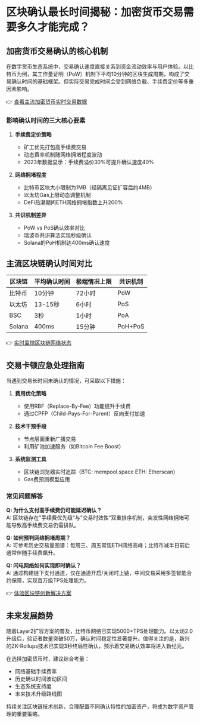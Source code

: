 # 区块确认最长时间揭秘：加密货币交易需要多久才能完成？

## 加密货币交易确认的核心机制
在数字货币生态系统中，交易确认速度直接关系到资金流动效率与用户体验。以比特币为例，其工作量证明（PoW）机制下平均10分钟的区块生成周期，构成了交易确认时间的基础框架。但实际交易完成时间会受到网络负载、手续费定价等多重因素影响。

👉 [查看主流加密货币实时交易数据](https://bit.ly/okx_welcome)

### 影响确认时间的三大核心要素
1. **手续费定价策略**
   - 矿工优先打包高手续费交易
   - 动态费率机制随网络拥堵程度波动
   - 2023年数据显示：手续费溢价30%可提升确认速度40%

2. **网络拥堵程度**
   - 比特币区块大小限制为1MB（经隔离见证扩容后约4MB）
   - 以太坊Gas上限动态调整机制
   - DeFi热潮期间ETH网络拥堵指数上升200%

3. **共识机制差异**
   - PoW vs PoS确认效率对比
   - 瑞波币共识算法实现秒级确认
   - Solana的PoH机制达400ms确认速度

## 主流区块链确认时间对比

| 区块链       | 平均确认时间 | 极端情况上限 | 共识机制 |
|--------------|--------------|--------------|----------|
| 比特币       | 10分钟       | 72小时       | PoW      |
| 以太坊       | 13-15秒      | 6小时        | PoS      |
| BSC          | 3秒          | 1小时        | PoA      |
| Solana       | 400ms        | 15分钟       | PoH+PoS  |

👉 [实时监控区块链网络状态](https://bit.ly/okx_welcome)

## 交易卡顿应急处理指南
当遇到交易长时间未确认的情况，可采取以下措施：

1. **费用优化策略**
   - 使用RBF（Replace-By-Fee）功能提升手续费
   - 通过CPFP（Child-Pays-For-Parent）反向支付加速

2. **技术干预手段**
   - 节点层面重新广播交易
   - 利用矿池加速服务（如Bitcoin Fee Boost）

3. **系统监测工具**
   - 区块链浏览器实时追踪（BTC: mempool.space ETH: Etherscan）
   - Gas费预测模型应用

### 常见问题解答
**Q: 为什么支付高手续费仍可能延迟确认？**  
A: 区块链存在"手续费优先级"与"交易时效性"双重排序机制，突发性网络拥堵可能导致高手续费交易仍需排队。

**Q: 如何预判网络拥堵周期？**  
A: 可参考历史交易量图谱：每周三、周五常现ETH网络高峰；比特币减半日前后通常伴随手续费飙升。

**Q: 闪电网络如何实现即时确认？**  
A: 通过构建链下支付通道，仅在通道开启/关闭时上链，中间交易采用多签智能合约保障，实现百万级TPS处理能力。

👉 [体验区块链创新解决方案](https://bit.ly/okx_welcome)

## 未来发展趋势
随着Layer2扩容方案的普及，比特币网络已实现5000+TPS处理能力。以太坊2.0升级后，验证者数量突破50万，确认时间稳定性显著提升。值得关注的是，新兴的ZK-Rollups技术已实现3秒终局性确认，预示着交易确认效率将进入新纪元。

在选择加密货币时，建议综合考量：
- 网络基础手续费率
- 历史确认时间波动区间
- 生态系统支持度
- 未来技术升级路线图

持续关注区块链技术创新，合理配置不同确认特性的加密资产，将成为数字资产管理的重要策略。